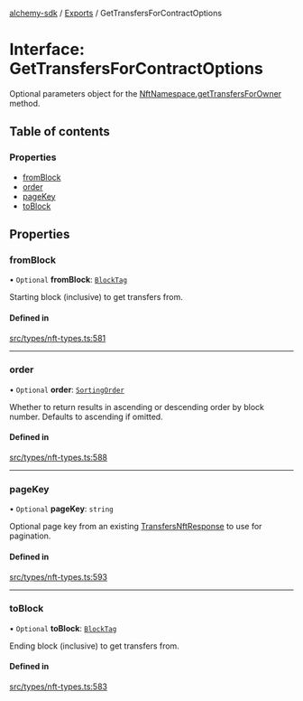 [alchemy-sdk](../README.md) / [Exports](../modules.md) / GetTransfersForContractOptions

# Interface: GetTransfersForContractOptions

Optional parameters object for the [NftNamespace.getTransfersForOwner](../classes/NftNamespace.md#gettransfersforowner)
method.

## Table of contents

### Properties

- [fromBlock](GetTransfersForContractOptions.md#fromblock)
- [order](GetTransfersForContractOptions.md#order)
- [pageKey](GetTransfersForContractOptions.md#pagekey)
- [toBlock](GetTransfersForContractOptions.md#toblock)

## Properties

### fromBlock

• `Optional` **fromBlock**: [`BlockTag`](../modules.md#blocktag)

Starting block (inclusive) to get transfers from.

#### Defined in

[src/types/nft-types.ts:581](https://github.com/alchemyplatform/alchemy-sdk-js/blob/7ae04a5/src/types/nft-types.ts#L581)

___

### order

• `Optional` **order**: [`SortingOrder`](../enums/SortingOrder.md)

Whether to return results in ascending or descending order by block number.
Defaults to ascending if omitted.

#### Defined in

[src/types/nft-types.ts:588](https://github.com/alchemyplatform/alchemy-sdk-js/blob/7ae04a5/src/types/nft-types.ts#L588)

___

### pageKey

• `Optional` **pageKey**: `string`

Optional page key from an existing [TransfersNftResponse](TransfersNftResponse.md) to use for
pagination.

#### Defined in

[src/types/nft-types.ts:593](https://github.com/alchemyplatform/alchemy-sdk-js/blob/7ae04a5/src/types/nft-types.ts#L593)

___

### toBlock

• `Optional` **toBlock**: [`BlockTag`](../modules.md#blocktag)

Ending block (inclusive) to get transfers from.

#### Defined in

[src/types/nft-types.ts:583](https://github.com/alchemyplatform/alchemy-sdk-js/blob/7ae04a5/src/types/nft-types.ts#L583)
